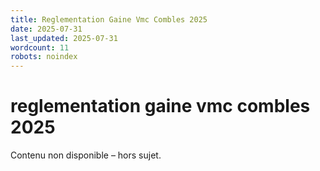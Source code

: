 ```yaml
---
title: Reglementation Gaine Vmc Combles 2025
date: 2025-07-31
last_updated: 2025-07-31
wordcount: 11
robots: noindex
---
```


# reglementation gaine vmc combles 2025

Contenu non disponible – hors sujet.